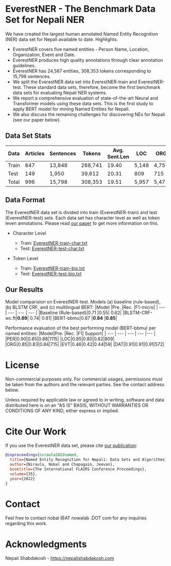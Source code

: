 # EverestNER - The Benchmark Data Set for Nepali NER
We have created the largest human annotated Named Entity Recognition (NER) data set for Nepali available to date. Highlights: 

* EverestNER covers five named entities - Person Name, Location, Organization, Event and Date.
* EverestNER produces high quality annotations through clear annotation guidelines.
* EverestNER has 24,587 entities, 308,353 tokens corresponding to 15,798 sentences. 
* We split the EverestNER data set into EverestNER-train and EverestNER-test. These standard data sets, therefore, become the first benchmark data sets for evaluating Nepali NER systems. 
* We report a comprehensive evaluation of state-of-the-art Neural and Transformer models using these data sets. This is the first study to apply BERT model for mining Named Entities for Nepali.
* We also discuss the remaining challenges for discovering NEs for Nepali (see our paper below).

## Data Set Stats
|Data |Articles |Sentences |Tokens |Avg. Sent.Len| LOC| ORG| PER| EVT| DAT|
| --- | --- | --- | --- | --- | --- | --- | --- | --- | --- |
| Train | 847| 13,848| 268,741| 19.40| 5,148| 4,756| 7,707| 312| 3,394|
|Test| 149| 1,950| 39,612| 20.31| 809| 715| 1,115| 59| 572| 
|Total| 996| 15,798| 308,353| 19.51| 5,957| 5,471| 8,822| 371| 3,966| 


## Data Format
The EverestNER data set is divided into train (EverestNER-train) and test (EverestNER-test) sets. Each data set has character level as well as token leven annotations. Please read [our paper](https://journals.flvc.org/FLAIRS/article/view/130725/133879) to get more information on this.
* Character Level
    * Train: [EverestNER-train-char.txt](EverestNER-train-char.txt)
    * Test:  [EverestNER-test-char.txt](EverestNER-train-char.txt)

* Token Level 
    * Train: [EverestNER-train-bio.txt](EverestNER-train-bio.txt)
    * Test: [EverestNER-test-bio.txt](EverestNER-train-bio.txt)

## Our Results
Model comparision on EverestNER-test. Models (a) baseline (rule-based), (b) BLSTM CRF, and (c) multilingual BERT: 
|Model |Pre. |Rec. |F1-micro|
| --- | --- | --- | --- |
|Baseline (Rule-based)|0.71 |0.55| 0.62|
|BLSTM-CRF-wc.ft|**0.89**| 0.74| 0.81|
|BERT-bbmu|0.87 |**0.84** |**0.85**|

Performance evaluation of the best performing model (BERT-bbmu) per named entities: 
|Model|Pre. |Rec. |F1| Support|
| --- | --- | --- | --- |--- |
|PER|0.90|0.85|0.88|1115|
|LOC|0.85|0.80|0.82|809|
|ORG|0.85|0.83|0.84|715|
|EVT|0.46|0.42|0.44|59|
|DAT|0.91|0.91|0.91|572|


# License 
Non-commercial purposes only. For commercial usages, permissions must be taken from the authors and the relevant parties. See the contact address below. 

Unless required by applicable law or agreed to in writing, software and data distributed here is on an "AS IS" BASIS, WITHOUT WARRANTIES OR CONDITIONS OF ANY KIND, either express or implied.

# Cite Our Work
If you use the EverestNER data set, please cite [our publication](https://journals.flvc.org/FLAIRS/article/view/130725/133879): 
```bibtex
@inproceedings{niraula2022named,
  title={Named Entity Recognition for Nepali: Data Sets and Algorithms},
  author={Niraula, Nobal and Chapagain, Jeevan},
  booktitle={The International FLAIRS Conference Proceedings},
  volume={35},
  year={2022}
}
```
# Contact 
Feel free to contact nobal @AT nowalab .DOT com for any inquiries regarding this work.

# Acknowledgments
Nepali Shabdakosh - https://nepalishabdakosh.com 


